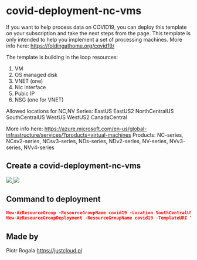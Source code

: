 # covid-deployment-nc-vms

If you want to help process data on COVID19, you can deploy this template on your subscription and take the next steps from the page. This template is only intended to help you implement a set of processing machines. More info here: https://foldingathome.org/covid19/

The template is building in the loop resources:
1. VM
2. OS managed disk
3. VNET (one)
4. Nic interface
5. Pubic IP
6. NSG (one for VNET)

Allowed locations for NC,NV Series:
EastUS
EastUS2
NorthCentralUS
SouthCentralUS
WestUS
WestUS2
CanadaCentral	

More info here: https://azure.microsoft.com/en-us/global-infrastructure/services/?products=virtual-machines
Products: NC-series, NCsv2-series, NCsv3-series, NDs-series, NDv2-series, NV-series, NVv3-series, NVv4-series

## Create a covid-deployment-nc-vms

<a href="https://portal.azure.com/#create/Microsoft.Template/uri/https%3A%2F%2Fraw.githubusercontent.com%2FRogalaPiotr%2FJustCloudPublic%2Fmaster%2Fcovid-deployment-nc-vms%2Fazuredeploy.json" target="_blank">
    <img src="http://azuredeploy.net/deploybutton.png"/>
</a>
<a href="http://armviz.io/#/?load=https://raw.githubusercontent.com/RogalaPiotr/JustCloudPublic/master/covid-deployment-nc-vms/azuredeploy.json" target="_blank">
    <img src="http://armviz.io/visualizebutton.png"/>
</a>

## Command to deployment

```json
New-AzResourceGroup -ResourceGroupName covid19 -Location SouthCentralUS
New-AzResourceGroupDeployment -ResourceGroupName covid19 -TemplateURI "https://raw.githubusercontent.com/RogalaPiotr/JustCloudPublic/master/covid-deployment-nc-vms/azuredeploy.json" -adminUsername XXX -adminPassword XXX -numberOfInstances XXX -OS Ubuntu -SizeVM Standard_NC6
```

## Made by
Piotr Rogala
https://justcloud.pl

